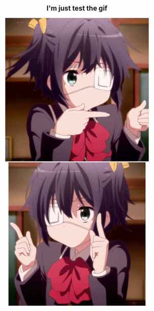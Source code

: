 <h2 align="center">I'm just test the gif</h2>

<p align="center">
  <img src="Animated GIF.gif" style="height: 450px; object-fit: cover;" alt="GIF 1">
  <img src="chuunibyou demo koi ga shitai manga GIF.gif" style="height: 450px; object-fit: cover;" alt="GIF 2">
</p>
